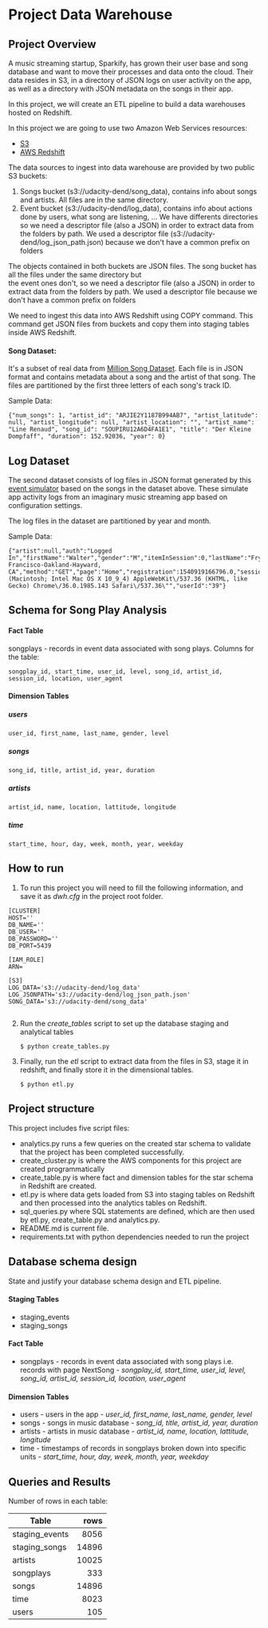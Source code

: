 # Project Data Warehouse
## Project Overview

A music streaming startup, Sparkify, has grown their user base and song database and want to move their processes and data onto the cloud. Their data resides in S3, in a directory of JSON logs on user activity on the app, as well as a directory with JSON metadata on the songs in their app.

In this project, we will create an ETL pipeline to build a data warehouses hosted on Redshift. 

In this project we are going to use two Amazon Web Services resources:
* [S3](https://aws.amazon.com/en/s3/)
* [AWS Redshift](https://aws.amazon.com/en/redshift/)

The data sources to ingest into data warehouse are provided by two public S3 buckets:

1. Songs bucket (s3://udacity-dend/song_data), contains info about songs and artists. 
All files are in the same directory.
2. Event bucket (s3://udacity-dend/log_data), contains info about actions done by users, what song are listening, ... 
We have differents directories so we need a descriptor file (also a JSON) in order to extract
data from the folders by path. We used a descriptor file (s3://udacity-dend/log_json_path.json) because we 
don't have a common prefix on folders

The objects contained in both buckets are JSON files. The song bucket has all
the files under the same directory but <br> the event ones don't,
so we need a descriptor file (also a JSON) in order to extract
data from the folders by path. We used a descriptor file because we don't 
have a common prefix on folders

We need to ingest this data into AWS Redshift using COPY command. This command get JSON files
from buckets and copy them into staging tables inside AWS Redshift.

#### Song Dataset: 
It's a subset of real data from [Million Song Dataset](https://labrosa.ee.columbia.edu/millionsong/). Each file is in JSON format and contains metadata about a song and the artist of that song. The files are partitioned by the first three letters of each song's track ID.

Sample Data:
```
{"num_songs": 1, "artist_id": "ARJIE2Y1187B994AB7", "artist_latitude": null, "artist_longitude": null, "artist_location": "", "artist_name": "Line Renaud", "song_id": "SOUPIRU12A6D4FA1E1", "title": "Der Kleine Dompfaff", "duration": 152.92036, "year": 0}
```

## Log Dataset
The second dataset consists of log files in JSON format generated by this  [event simulator](https://github.com/Interana/eventsim)  based on the songs in the dataset above. These simulate app activity logs from an imaginary music streaming app based on configuration settings.

The log files in the dataset are partitioned by year and month. 

Sample Data: 

    {"artist":null,"auth":"Logged In","firstName":"Walter","gender":"M","itemInSession":0,"lastName":"Frye","length":null,"level":"free","location":"San Francisco-Oakland-Hayward, CA","method":"GET","page":"Home","registration":1540919166796.0,"sessionId":38,"song":null,"status":200,"ts":1541105830796,"userAgent":"\"Mozilla\/5.0 (Macintosh; Intel Mac OS X 10_9_4) AppleWebKit\/537.36 (KHTML, like Gecko) Chrome\/36.0.1985.143 Safari\/537.36\"","userId":"39"}


## Schema for Song Play Analysis

#### Fact Table
songplays - records in event data associated with song plays. Columns for the table:

    songplay_id, start_time, user_id, level, song_id, artist_id, session_id, location, user_agent

#### Dimension Tables 
##### users

    user_id, first_name, last_name, gender, level
##### songs

    song_id, title, artist_id, year, duration

##### artists

    artist_id, name, location, lattitude, longitude

##### time

    start_time, hour, day, week, month, year, weekday



## How to run

1. To run this project you will need to fill the following information, and save it as *dwh.cfg* in the project root folder.

```
[CLUSTER]
HOST=''
DB_NAME=''
DB_USER=''
DB_PASSWORD=''
DB_PORT=5439

[IAM_ROLE]
ARN=

[S3]
LOG_DATA='s3://udacity-dend/log_data'
LOG_JSONPATH='s3://udacity-dend/log_json_path.json'
SONG_DATA='s3://udacity-dend/song_data'


```
2. Run the *create_tables* script to set up the database staging and analytical tables

    `$ python create_tables.py`

3. Finally, run the *etl* script to extract data from the files in S3, stage it in redshift, and finally store it in the dimensional tables.

    `$ python etl.py`


## Project structure

This project includes five script files:

- analytics.py runs a few queries on the created star schema to validate that the project has been completed successfully.
- create_cluster.py is where the AWS components for this project are created programmatically
- create_table.py is where fact and dimension tables for the star schema in Redshift are created.
- etl.py is where data gets loaded from S3 into staging tables on Redshift and then processed into the analytics tables on Redshift.
- sql_queries.py where SQL statements are defined, which are then used by etl.py, create_table.py and analytics.py.
- README.md is current file.
- requirements.txt with python dependencies needed to run the project

## Database schema design
State and justify your database schema design and ETL pipeline.

#### Staging Tables
- staging_events
- staging_songs

####  Fact Table
- songplays - records in event data associated with song plays i.e. records with page NextSong - 
*songplay_id, start_time, user_id, level, song_id, artist_id, session_id, location, user_agent*

#### Dimension Tables
- users - users in the app - 
*user_id, first_name, last_name, gender, level*
- songs - songs in music database - 
*song_id, title, artist_id, year, duration*
- artists - artists in music database - 
*artist_id, name, location, lattitude, longitude*
- time - timestamps of records in songplays broken down into specific units - 
*start_time, hour, day, week, month, year, weekday*


## Queries and Results

Number of rows in each table:

| Table            | rows  |
|---               | --:   |
| staging_events   | 8056  |
| staging_songs    | 14896 |
| artists          | 10025 |
| songplays        | 333   |
| songs            | 14896 |
| time             |  8023 |
| users            |  105  |


